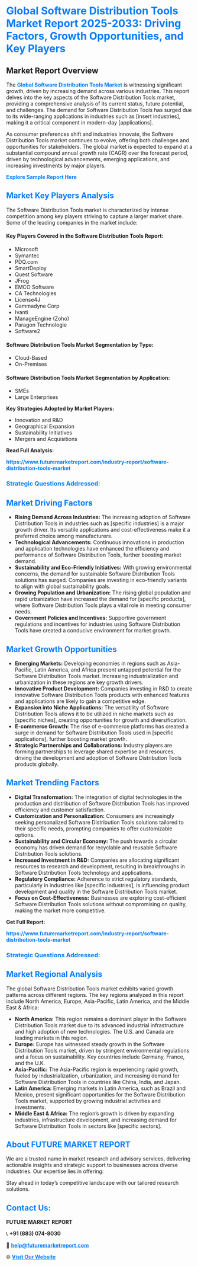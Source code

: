 <h1 style="color: #007BFF;">Global Software Distribution Tools Market Report 2025-2033: Driving Factors, Growth Opportunities, and Key Players</h1>

<section id="overview">
<h2>Market Report Overview</h2>
<p>The <a href="https://www.futuremarketreport.com/industry-report/software-distribution-tools-market" style="color: #007BFF; text-decoration: none;"><strong>Global Software Distribution Tools Market</strong></a> is witnessing significant growth, driven by increasing demand across various industries. This report delves into the key aspects of the Software Distribution Tools market, providing a comprehensive analysis of its current status, future potential, and challenges. The demand for Software Distribution Tools has surged due to its wide-ranging applications in industries such as [insert industries], making it a critical component in modern-day [applications].</p>
<p>As consumer preferences shift and industries innovate, the Software Distribution Tools market continues to evolve, offering both challenges and opportunities for stakeholders. The global market is expected to expand at a substantial compound annual growth rate (CAGR) over the forecast period, driven by technological advancements, emerging applications, and increasing investments by major players.</p>
</section>

<section id="overview">
<p><a href="https://www.futuremarketreport.com/request-sample/reportId=57266" style="color: #007BFF; text-decoration: none;"><strong>Explore Sample Report Here</strong></a></p>
</section>

<section id="key-players">
<h2 style="color: #007BFF;">Market Key Players Analysis</h2>
<p>The Software Distribution Tools market is characterized by intense competition among key players striving to capture a larger market share. Some of the leading companies in the market include:</p>
<h4>Key Players Covered in the Software Distribution Tools Report:</h4>
<ul><li>Microsoft</li><li>Symantec</li><li>PDQ.com</li><li>SmartDeploy</li><li>Quest Software</li><li>JFrog</li><li>EMCO Software</li><li>CA Technologies</li><li>License4J</li><li>Gammadyne Corp</li><li>Ivanti</li><li>ManageEngine (Zoho)</li><li>Paragon Technologie</li><li>Software2</li></ul>
<h4>Software Distribution Tools Market Segmentation by Type:</h4>
<ul><li>Cloud-Based</li><li>On-Premises</li></ul>

<h4>Software Distribution Tools Market Segmentation by Application:</h4>
<ul><li>SMEs</li><li>Large Enterprises</li></ul>
<p><strong>Key Strategies Adopted by Market Players:</strong></p>
<ul>
<li>Innovation and R&D</li>
<li>Geographical Expansion</li>
<li>Sustainability Initiatives</li>
<li>Mergers and Acquisitions</li>
</ul>
</section>

<section>
<p><strong>Read Full Analysis: </strong></p><a href="https://www.futuremarketreport.com/industry-report/software-distribution-tools-market" style="color: #007BFF; text-decoration: none;"><strong>https://www.futuremarketreport.com/industry-report/software-distribution-tools-market</strong></a>
<h3 style="color: #007BFF;">Strategic Questions Addressed:</h3>
</section>

<section id="driving-factors">
<h2 style="color: #007BFF;">Market Driving Factors</h2>
<ul>
<li><strong>Rising Demand Across Industries:</strong> The increasing adoption of Software Distribution Tools in industries such as [specific industries] is a major growth driver. Its versatile applications and cost-effectiveness make it a preferred choice among manufacturers.</li>
<li><strong>Technological Advancements:</strong> Continuous innovations in production and application technologies have enhanced the efficiency and performance of Software Distribution Tools, further boosting market demand.</li>
<li><strong>Sustainability and Eco-Friendly Initiatives:</strong> With growing environmental concerns, the demand for sustainable Software Distribution Tools solutions has surged. Companies are investing in eco-friendly variants to align with global sustainability goals.</li>
<li><strong>Growing Population and Urbanization:</strong> The rising global population and rapid urbanization have increased the demand for [specific products], where Software Distribution Tools plays a vital role in meeting consumer needs.</li>
<li><strong>Government Policies and Incentives:</strong> Supportive government regulations and incentives for industries using Software Distribution Tools have created a conducive environment for market growth.</li>
</ul>
</section>

<section id="growth-opportunities">
<h2 style="color: #007BFF;">Market Growth Opportunities</h2>
<ul>
<li><strong>Emerging Markets:</strong> Developing economies in regions such as Asia-Pacific, Latin America, and Africa present untapped potential for the Software Distribution Tools market. Increasing industrialization and urbanization in these regions are key growth drivers.</li>
<li><strong>Innovative Product Development:</strong> Companies investing in R&D to create innovative Software Distribution Tools products with enhanced features and applications are likely to gain a competitive edge.</li>
<li><strong>Expansion into Niche Applications:</strong> The versatility of Software Distribution Tools allows it to be utilized in niche markets such as [specific niches], creating opportunities for growth and diversification.</li>
<li><strong>E-commerce Growth:</strong> The rise of e-commerce platforms has created a surge in demand for Software Distribution Tools used in [specific applications], further boosting market growth.</li>
<li><strong>Strategic Partnerships and Collaborations:</strong> Industry players are forming partnerships to leverage shared expertise and resources, driving the development and adoption of Software Distribution Tools products globally.</li>
</ul>
</section>

<section id="trending-factors">
<h2 style="color: #007BFF;">Market Trending Factors</h2>
<ul>
<li><strong>Digital Transformation:</strong> The integration of digital technologies in the production and distribution of Software Distribution Tools has improved efficiency and customer satisfaction.</li>
<li><strong>Customization and Personalization:</strong> Consumers are increasingly seeking personalized Software Distribution Tools solutions tailored to their specific needs, prompting companies to offer customizable options.</li>
<li><strong>Sustainability and Circular Economy:</strong> The push towards a circular economy has driven demand for recyclable and reusable Software Distribution Tools solutions.</li>
<li><strong>Increased Investment in R&D:</strong> Companies are allocating significant resources to research and development, resulting in breakthroughs in Software Distribution Tools technology and applications.</li>
<li><strong>Regulatory Compliance:</strong> Adherence to strict regulatory standards, particularly in industries like [specific industries], is influencing product development and quality in the Software Distribution Tools market.</li>
<li><strong>Focus on Cost-Effectiveness:</strong> Businesses are exploring cost-efficient Software Distribution Tools solutions without compromising on quality, making the market more competitive.</li>
</ul>
</section>

<section>
<p><strong>Get Full Report: </strong></p><a href="https://www.futuremarketreport.com/industry-report/software-distribution-tools-market" style="color: #007BFF; text-decoration: none;"><strong>https://www.futuremarketreport.com/industry-report/software-distribution-tools-market</strong></a>
<h3 style="color: #007BFF;">Strategic Questions Addressed:</h3>
</section>


<section id="regional-analysis">
<h2 style="color: #007BFF;">Market Regional Analysis</h2>
<p>The global Software Distribution Tools market exhibits varied growth patterns across different regions. The key regions analyzed in this report include North America, Europe, Asia-Pacific, Latin America, and the Middle East & Africa:</p>
<ul>
<li><strong>North America:</strong> This region remains a dominant player in the Software Distribution Tools market due to its advanced industrial infrastructure and high adoption of new technologies. The U.S. and Canada are leading markets in this region.</li>
<li><strong>Europe:</strong> Europe has witnessed steady growth in the Software Distribution Tools market, driven by stringent environmental regulations and a focus on sustainability. Key countries include Germany, France, and the U.K.</li>
<li><strong>Asia-Pacific:</strong> The Asia-Pacific region is experiencing rapid growth, fueled by industrialization, urbanization, and increasing demand for Software Distribution Tools in countries like China, India, and Japan.</li>
<li><strong>Latin America:</strong> Emerging markets in Latin America, such as Brazil and Mexico, present significant opportunities for the Software Distribution Tools market, supported by growing industrial activities and investments.</li>
<li><strong>Middle East & Africa:</strong> The region’s growth is driven by expanding industries, infrastructure development, and increasing demand for Software Distribution Tools in sectors like [specific sectors].</li>
</ul>
</section>

<footer>
<h2 style="color: #007BFF;">About FUTURE MARKET REPORT</h2>
<p>We are a trusted name in market research and advisory services, delivering actionable insights and strategic support to businesses across diverse industries. Our expertise lies in offering:</p>

<p>Stay ahead in today’s competitive landscape with our tailored research solutions.</p>

<h2 style="color: #007BFF;">Contact Us:</h2>
<p><strong>FUTURE MARKET REPORT</strong></p>
<p>📞 <strong>+91 (883) 074-8030</strong></p>
<p>📧 <strong><a href="mailto:help@futuremarketreport.com" style="color: #007BFF;">help@futuremarketreport.com</a></strong></p>
<p>🌐 <strong><a href="https://www.futuremarketreport.com/" style="color: #007BFF;">Visit Our Website</a></strong></p>
</footer>